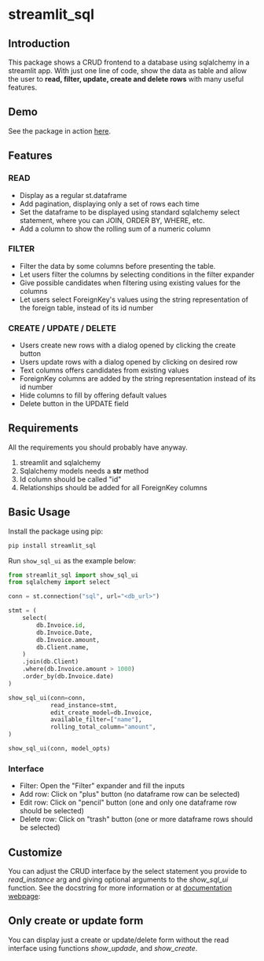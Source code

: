 # streamlit_sql

## Introduction

This package shows a CRUD frontend to a database using sqlalchemy in a streamlit app. With just one line of code, show the data as table and allow the user to **read, filter, update, create and delete rows** with many useful features.

## Demo

See the package in action [here](https://example-crud.streamlit.app/).

## Features

### READ

- Display as a regular st.dataframe
- Add pagination, displaying only a set of rows each time
- Set the dataframe to be displayed using standard sqlalchemy select statement, where you can JOIN, ORDER BY, WHERE, etc.
- Add a column to show the rolling sum of a numeric column

### FILTER

- Filter the data by some columns before presenting the table.
- Let users filter the columns by selecting conditions in the filter expander
- Give possible candidates when filtering using existing values for the columns
- Let users select ForeignKey's values using the string representation of the foreign table, instead of its id number

### CREATE / UPDATE / DELETE

- Users create new rows with a dialog opened by clicking the create button
- Users update rows with a dialog opened by clicking on desired row
- Text columns offers candidates from existing values
- ForeignKey columns are added by the string representation instead of its id number
- Hide columns to fill by offering default values
- Delete button in the UPDATE field

## Requirements

All the requirements you should probably have anyway.

1. streamlit and sqlalchemy
2. Sqlalchemy models needs a __str__ method
2. Id column should be called "id"
3. Relationships should be added for all ForeignKey columns 


## Basic Usage

Install the package using pip:

```bash
pip install streamlit_sql
```

Run `show_sql_ui` as the example below:

```python
from streamlit_sql import show_sql_ui
from sqlalchemy import select

conn = st.connection("sql", url="<db_url>")

stmt = (
    select(
        db.Invoice.id,
        db.Invoice.Date,
        db.Invoice.amount,
        db.Client.name,
    )
    .join(db.Client)
    .where(db.Invoice.amount > 1000)
    .order_by(db.Invoice.date)
)

show_sql_ui(conn=conn,
            read_instance=stmt,
            edit_create_model=db.Invoice,
            available_filter=["name"],
            rolling_total_column="amount",
)

show_sql_ui(conn, model_opts)
```

### Interface

- Filter: Open the "Filter" expander and fill the inputs
- Add row: Click on "plus" button (no dataframe row can be selected)
- Edit row: Click on "pencil" button (one and only one dataframe row should be selected)
- Delete row: Click on "trash" button (one or more dataframe rows should be selected)


## Customize

You can adjust the CRUD interface by the select statement you provide to *read_instance* arg and giving optional arguments to the *show_sql_ui* function. See the docstring for more information or at [documentation webpage](https://edkedk99.github.io/streamlit_sql/api/#streamlit_sql.show_sql_ui):


## Only create or update form

You can display just a create or update/delete form without the read interface using functions *show_updade*, and *show_create*.
